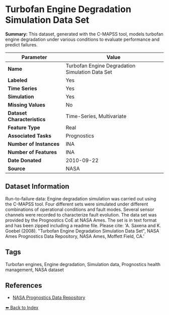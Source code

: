# Turbofan Engine Degradation Simulation Data Set

**Summary:** This dataset, generated with the C-MAPSS tool, models turbofan engine degradation under various conditions to evaluate performance and predict failures.

| Parameter | Value |
| --- | --- |
| **Name** | Turbofan Engine Degradation Simulation Data Set |
| **Labeled** | Yes |
| **Time Series** | Yes |
| **Simulation** | Yes |
| **Missing Values** | No |
| **Dataset Characteristics** | Time-Series, Multivariate |
| **Feature Type** | Real |
| **Associated Tasks** | Prognostics |
| **Number of Instances** | INA |
| **Number of Features** | INA |
| **Date Donated** | 2010-09-22 |
| **Source** | NASA |

## Dataset Information

Run-to-failure data: Engine degradation simulation was carried out using the C-MAPSS tool. Four different sets were simulated under different combinations of operational conditions and fault modes. Several sensor channels were recorded to characterize fault evolution.
The data set was provided by the Prognostics CoE at NASA Ames. The set is in text format and has been zipped including a readme file. Please cite: 'A. Saxena and K. Goebel (2008). "Turbofan Engine Degradation Simulation Data Set", NASA Ames Prognostics Data Repository, NASA Ames, Moffett Field, CA.'

## Tags

Turbofan engines, Engine degradation, Simulation data, Prognostics health management, NASA dataset

## References

- [NASA Prognostics Data Repository](https://c3.ndc.nasa.gov/dashlink/resources/139/)

[⬅️ Back to Index](../README.md)
